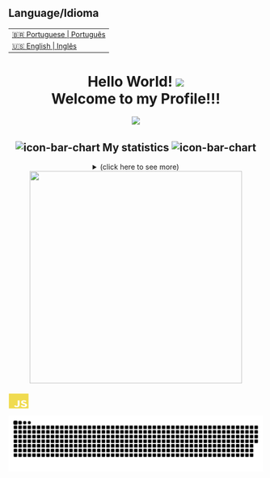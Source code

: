 <table>
      <h2>Language/Idioma</h2>
  <tr>
    <td>
      <a href="README.md">🇧🇷 Portuguese | Português</a>
    </td>
  </tr>
  <tr>
    <td>
      <a href="readme_en-us.md">🇺🇸 English | Inglês</a>
    </td>
  </tr>
</table>




<h1 align="center">
Hello World!
      <img src="https://c.tenor.com/_4EQjxYqQawAAAAi/thumbs-up.gif"
    width="35px">
  <br />
Welcome to my Profile!!!
</h1>




<p align=center>
   <img src= "https://readme-typing-svg.herokuapp.com?font=Press+Start+2P&color=%237E3ACE&size=24&duration=6420&center=true&vCenter=true&width=999&height=99&lines=I'm+Luis+Armando;I'm+Junior;Studying+systems+analysis+and+development;I+like+to+create%2C+adapt+and+facilitate"/>
<p>

	
<h2 align="center"><img width="30px" alt="icon-bar-chart" src="https://emojipedia-us.s3.amazonaws.com/source/microsoft-teams/337/alien-monster_1f47e.png"> My statistics <img width="30px" alt="icon-bar-chart" src="https://emojipedia-us.s3.amazonaws.com/source/microsoft-teams/337/alien-monster_1f47e.png"></h2>

<details> 
<summary align="center">(click here to see more)</summary>
	<br/
	    
<div align="center">
	<div style="display: flex; align-items: flex-start;">
	<a href="https://github.com/Luis-Armandoo">
	<img align="start" width="503px" src="https://github-readme-stats.vercel.app/api?username=Luis-Armandoo&bg_color=1D0038&title_color=901490&text_color=f8c9f8&hide_border=true&show_icons=true&icon_color=901490&locale=pt-br" />
	<img align="end" width="503px" src="http://github-readme-streak-stats.herokuapp.com?user=Luis-Armandoo&hide_border=true&date_format=M%20j%5B%2C%20Y%5D&background=1D0038&currStreakNum=901490&sideNums=901490&sideLabels=F8C9F8&dates=7C6E81E0&stroke=7C6C81&ring=B500FF&fire=F8209A&currStreakLabel=B500FF" />
		</br>
	<img align="center" width="300px" src="https://github-readme-stats.vercel.app/api/top-langs/?username=Luis-Armandoo&bg_color=1D0038&title_color=901490&text_color=f8c9f8&hide_border=true&locale=pt-br" />
	</div>
</div>   
</details>



		
<div align="center">
      <img width="420px" height="420px" src="https://acegif.com/wp-content/gif/anime-sleep-75.gif"/>
</div>

<div style="display: inline_block">
	<br>
	<img align="center" alt="Luis-Js" height="30" width="40" src="https://raw.githubusercontent.com/devicons/devicon/master/icons/javascript/javascript-plain.svg">
</div>




![Snake animation](https://github.com/Luis-Armandoo/Luis-Armandoo/blob/output/github-contribution-grid-snake.svg)
